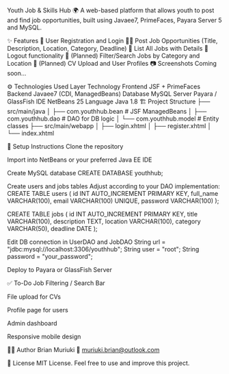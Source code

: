 Youth Job & Skills Hub 🌍
A web-based platform that allows youth to post and find job opportunities, built using Javaee7, PrimeFaces, Payara Server 5 and MySQL.

✨ Features
🔐 User Registration and Login
🧑‍💼 Post Job Opportunities (Title, Description, Location, Category, Deadline)
📄 List All Jobs with Details
🚪 Logout functionality
📁 (Planned) Filter/Search Jobs by Category and Location
📎 (Planned) CV Upload and User Profiles
📷 Screenshots
Coming soon...

⚙️ Technologies Used
Layer	Technology
Frontend	JSF + PrimeFaces
Backend	Javaee7 (CDI, ManagedBeans)
Database	MySQL
Server	Payara / GlassFish
IDE	NetBeans 25
Language	Java 1.8
🏗️ Project Structure
├── src/main/java │ ├── com.youthhub.bean # JSF ManagedBeans │ ├── com.youthhub.dao # DAO for DB logic │ └── com.youthhub.model # Entity classes ├── src/main/webapp │ ├── login.xhtml │ ├── register.xhtml │ └── index.xhtml

🚀 Setup Instructions
Clone the repository

Import into NetBeans or your preferred Java EE IDE

Create MySQL database CREATE DATABASE youthhub;

Create users and jobs tables Adjust according to your DAO implementation: CREATE TABLE users ( id INT AUTO_INCREMENT PRIMARY KEY, full_name VARCHAR(100), email VARCHAR(100) UNIQUE, password VARCHAR(100) );

CREATE TABLE jobs ( id INT AUTO_INCREMENT PRIMARY KEY, title VARCHAR(100), description TEXT, location VARCHAR(100), category VARCHAR(50), deadline DATE );

Edit DB connection in UserDAO and JobDAO String url = "jdbc:mysql://localhost:3306/youthhub"; String user = "root"; String password = "your_password";

Deploy to Payara or GlassFish Server

✅ To-Do Job Filtering / Search Bar

File upload for CVs

Profile page for users

Admin dashboard

Responsive mobile design

👨‍💻 Author Brian Muriuki 📧 muriuki.brian@outlook.com

📄 License MIT License. Feel free to use and improve this project.
